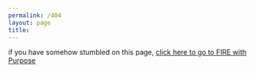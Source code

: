 ```yaml
---
permalink: /404
layout: page
title:  
---
```


if you have somehow stumbled on this page, [click here to go to FIRE with Purpose](https://FIREwithPurpose.com)  
